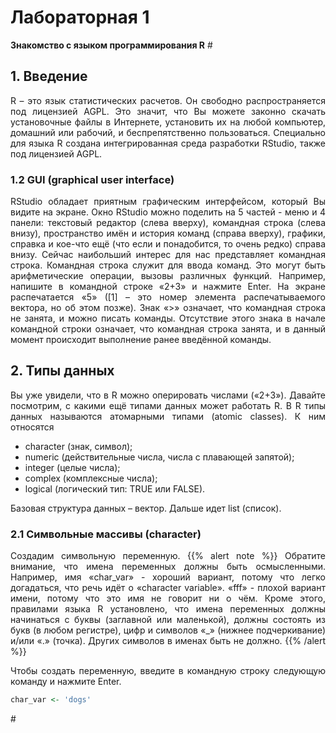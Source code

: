 # Лабораторная 1

**Знакомство с языком программирования R**
#<div style="text-align: justify">

## 1. Введение
R – это язык статистических расчетов. Он свободно распространяется под лицензией AGPL. Это значит, что Вы можете законно скачать установочные файлы в Интернете, установить их на любой компьютер, домашний или рабочий, и беспрепятственно пользоваться.
Специально для языка R создана интегрированная среда разработки RStudio, также под лицензией AGPL.

### 1.2 GUI (graphical user interface)
RStudio обладает приятным графическим интерфейсом, который Вы видите на экране. Окно RStudio можно поделить на 5 частей - меню и 4 панели: текстовый редактор (слева вверху), командная строка (слева внизу), пространство имён и история команд (справа вверху), графики, справка и кое-что ещё (что если и понадобится, то очень редко) справа внизу. Сейчас наибольший интерес для нас представляет командная строка.
Командная строка служит для ввода команд. Это могут быть арифметические операции, вызовы различных функций. Например, напишите в командной строке «2+3» и нажмите Enter. На экране распечатается «5» ([1] – это номер элемента распечатываемого вектора, но об этом позже). Знак «>» означает, что командная строка не занята, и можно писать команды. Отсутствие этого знака в начале командной строки означает, что командная строка занята, и в данный момент происходит выполнение ранее введённой команды.

## 2. Типы данных
Вы уже увидели, что в R можно оперировать числами («2+3»). Давайте посмотрим, с какими ещё типами данных может работать R. 
В R типы данных называются атомарными типами (atomic classes). К ним относятся 

* character (знак, символ); 
* numeric (действительные числа, числа с плавающей запятой); 
* integer (целые числа); 
* complex (комплексные числа); 
* logical (логический тип: TRUE или FALSE).

Базовая структура данных – вектор. Дальше идет list (список).

 ### 2.1 Символьные массивы (character)
Создадим символьную переменную. 
{{% alert note %}}
Обратите внимание, что имена переменных должны быть осмысленными. Например, имя «char_var» - хороший вариант, потому что легко догадаться, что речь идёт о «character variable». «fff» - плохой вариант имени, потому что это имя не говорит ни о чём. Кроме этого, правилами языка R установлено, что имена переменных должны начинаться с буквы (заглавной или маленькой), должны состоять из букв (в любом регистре), цифр и символов «_» (нижнее подчеркивание) и/или «.» (точка). Других символов в именах быть не должно.
{{% /alert %}}

Чтобы создать переменную, введите в командную строку следующую команду и нажмите Enter.
```r
char_var <- 'dogs'
```


#</div>
